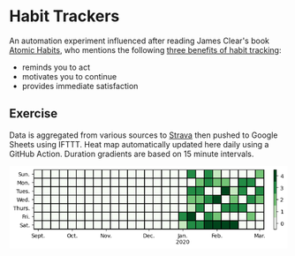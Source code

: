 # Habit Trackers

An automation experiment influenced after reading James Clear's book [Atomic Habits](https://jamesclear.com/atomic-habits), who mentions the following [three benefits of habit tracking](https://jamesclear.com/habit-tracker):

- reminds you to act
- motivates you to continue
- provides immediate satisfaction

## Exercise

Data is aggregated from various sources to [Strava](https://www.strava.com/) then pushed to Google Sheets using IFTTT. Heat map automatically updated here daily using a GitHub Action.  Duration gradients are based on 15 minute intervals.

![img](img/heatmap.png)
